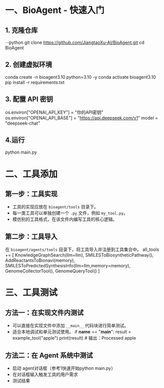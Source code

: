 # 一、BioAgent - 快速入门
## 1. 克隆仓库
···python
git clone https://github.com/JiangtaoXu-AI/BioAgent.git
cd BioAgent

## 2. 创建虚拟环境
conda create -n bioagent3.10 python=3.10 -y
conda activate bioagent3.10
pip install -r requirements.txt


## 3. 配置 API 密钥
os.environ["OPENAI_API_KEY"] = "你的API密钥"
os.environ["OPENAI_API_BASE"] = "https://api.deepseek.com/v1"
model = "deepseek-chat"

## 4.运行
python main.py

# 二、工具添加
## 第一步：工具实现

- 工具的实现应放在 `bioagent/tools` 目录下。
- 每一类工具可以单独创建一个 `.py` 文件，例如 `my_tool.py`。
- 模仿别的工具格式，在该文件内编写工具的核心逻辑。

## 第二步：工具导入

在 `bioagent/agents/tools` 目录下，将工具导入并注册到工具集合中。
all_tools += [
    KnowledgeGraphSearch(llm=llm),
    SMILESToBiosyntheticPathway(),
    AddReactantsToBionavi(memory),
    SMILESToPredictedSynthesisInfo(llm=llm,memory=memory),
    GenomeCollectorTool(),
    GenomeQueryTool()
]

# 三、工具测试

## 方法一：在实现文件内测试

- 可以直接在实现文件中添加 `__main__` 代码块进行简单测试。
- 适合本地调试和单元测试使用。
if __name__ == "__main__":
    result = example_tool("apple")
    print(result)  # 输出：Processed apple
## 方法二：在 Agent 系统中测试
- 启动 agent对话框（参考1快速开始python main.py）
- 在对话框输入触发工具的用户需求
- 测试结果




